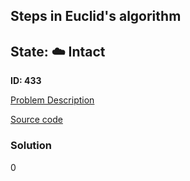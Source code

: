 ## Steps in Euclid's algorithm

## State: :cloud: **Intact**

**ID: 433**

[Problem Description](https://projecteuler.net/problem=433)

[Source code](main.cpp)

### Solution
0